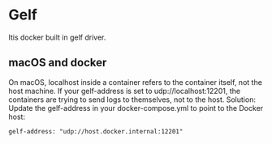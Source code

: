 # Gelf


Itis docker built in gelf driver.

## macOS and docker
On macOS, localhost inside a container refers to the container itself, not the host machine. If your gelf-address is set to udp://localhost:12201, the containers are trying to send logs to themselves, not to the host.
Solution: Update the gelf-address in your docker-compose.yml to point to the Docker host:
```
gelf-address: "udp://host.docker.internal:12201"
```